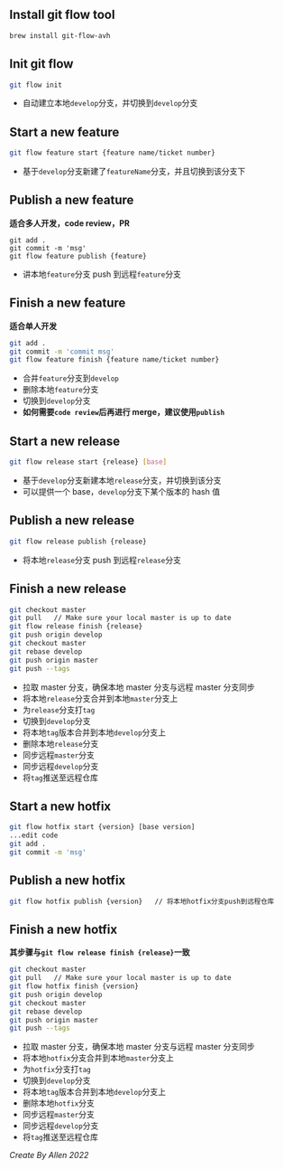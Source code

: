 ## Install git flow tool

```bash
brew install git-flow-avh
```

## Init git flow

```bash
git flow init
```

-   自动建立本地`develop`分支，并切换到`develop`分支

## Start a new feature

```bash
git flow feature start {feature name/ticket number}
```

-   基于`develop`分支新建了`featureName`分支，并且切换到该分支下

## Publish a new feature

**适合多人开发，code review，PR**

```
git add .
git commit -m 'msg'
git flow feature publish {feature}
```

-   讲本地`feature`分支 push 到远程`feature`分支

## Finish a new feature

**适合单人开发**

```bash
git add .
git commit -m 'commit msg'
git flow feature finish {feature name/ticket number}
```

-   合并`feature`分支到`develop`
-   删除本地`feature`分支
-   切换到`develop`分支
-   **如何需要`code review`后再进行 merge，建议使用`publish`**

## Start a new release

```bash
git flow release start {release} [base]
```

-   基于`develop`分支新建本地`release`分支，并切换到该分支
-   可以提供一个 base，`develop`分支下某个版本的 hash 值

## Publish a new release

```bash
git flow release publish {release}
```

-   将本地`release`分支 push 到远程`release`分支

## Finish a new release

```bash
git checkout master
git pull   // Make sure your local master is up to date
git flow release finish {release}
git push origin develop
git checkout master
git rebase develop
git push origin master
git push --tags
```

-   拉取 master 分支，确保本地 master 分支与远程 master 分支同步
-   将本地`release`分支合并到本地`master`分支上
-   为`release`分支打`tag`
-   切换到`develop`分支
-   将本地`tag`版本合并到本地`develop`分支上
-   删除本地`release`分支
-   同步远程`master`分支
-   同步远程`develop`分支
-   将`tag`推送至远程仓库

## Start a new hotfix

```bash
git flow hotfix start {version} [base version]
...edit code
git add .
git commit -m 'msg'
```

## Publish a new hotfix

```bash
git flow hotfix publish {version}   // 将本地hotfix分支push到远程仓库
```

## Finish a new hotfix

**其步骤与`git flow release finish {release}`一致**

```bash
git checkout master
git pull   // Make sure your local master is up to date
git flow hotfix finish {version}
git push origin develop
git checkout master
git rebase develop
git push origin master
git push --tags
```

-   拉取 master 分支，确保本地 master 分支与远程 master 分支同步
-   将本地`hotfix`分支合并到本地`master`分支上
-   为`hotfix`分支打`tag`
-   切换到`develop`分支
-   将本地`tag`版本合并到本地`develop`分支上
-   删除本地`hotfix`分支
-   同步远程`master`分支
-   同步远程`develop`分支
-   将`tag`推送至远程仓库

_Create By Allen 2022_
